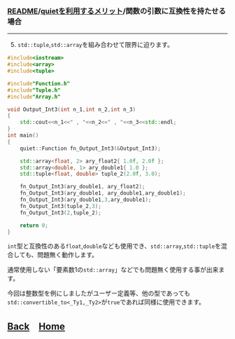 ### [README](../../README.md)/[quietを利用するメリット](merit_0_0.md)/関数の引数に互換性を持たせる場合

***
5. `std::tuple`,`std::array`を組み合わせて限界に迫ります。

``` C++
#include<iostream>
#include<array>
#include<tuple>

#include"Function.h"
#include"Tuple.h"
#include"Array.h"

void Output_Int3(int n_1,int n_2,int n_3)
{
    std::cout<<n_1<<" , "<<n_2<<" , "<<n_3<<std::endl;
}
int main()
{
    quiet::Function fn_Output_Int3(&Output_Int3);

    std::array<float, 2> ary_float2{ 1.0f, 2.0f };
    std::array<double, 1> ary_double1{ 1.0 };
    std::tuple<float, double> tuple_2(2.0f, 3.0);

    fn_Output_Int3(ary_double1, ary_float2);
    fn_Output_Int3(ary_double1, ary_double1,ary_double1);
    fn_Output_Int3(ary_double1,3,ary_double1);
    fn_Output_Int3(tuple_2,3);
    fn_Output_Int3(2,tuple_2);

    return 0;
}
``` 
`int`型と互換性のある`float`,`double`なども使用でき、`std::array`,`std::tuple`を混合しても、問題無く動作します。

通常使用しない「要素数1の`std::array`」などでも問題無く使用する事が出来ます。

今回は整数型を例にしましたがユーザー定義等、他の型であっても`std::convertible_to<_Ty1,_Ty2>`が`true`であれば同様に使用できます。

## [Back](merit_0_2.md)　[Home](merit_0_0.md)
